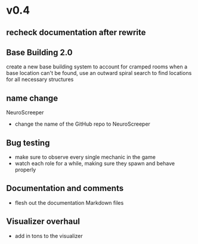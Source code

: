 # v0.4

## recheck documentation after rewrite


## Base Building 2.0
create a new base building system to account for cramped rooms
when a base location can't be found, use an outward spiral search to find locations for all necessary structures

## name change
NeuroScreeper
- change the name of the GitHub repo to NeuroScreeper

## Bug testing
- make sure to observe every single mechanic in the game
- watch each role for a while, making sure they spawn and behave properly

## Documentation and comments
- flesh out the documentation Markdown files

## Visualizer overhaul
- add in tons to the visualizer